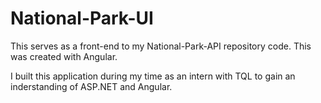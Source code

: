 # National-Park-UI
This serves as a front-end to my National-Park-API repository code.  This was created with Angular.

I built this application during my time as an intern with TQL to gain an inderstanding of ASP.NET and Angular.
